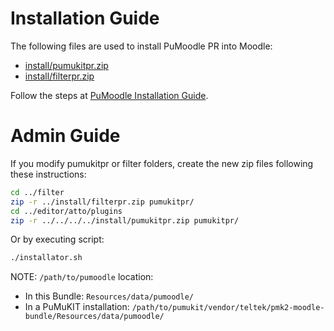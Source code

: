 Installation Guide
==================

The following files are used to install PuMoodle PR into Moodle:
* [install/pumukitpr.zip](install/pumukitpr.zip?raw=true)
* [install/filterpr.zip](install/filterpr.zip?raw=true)

Follow the steps at [PuMoodle Installation Guide](../../doc/PuMoodleInstallationGuide.md).


Admin Guide
===========

If you modify pumukitpr or filter folders,
create the new zip files following these instructions:

```bash
cd ../filter
zip -r ../install/filterpr.zip pumukitpr/
cd ../editor/atto/plugins
zip -r ../../../../install/pumukitpr.zip pumukitpr/
```

Or by executing script:

```bash
./installator.sh
```

NOTE: `/path/to/pumoodle` location:
* In this Bundle: `Resources/data/pumoodle/`
* In a PuMuKIT installation: `/path/to/pumukit/vendor/teltek/pmk2-moodle-bundle/Resources/data/pumoodle/`

